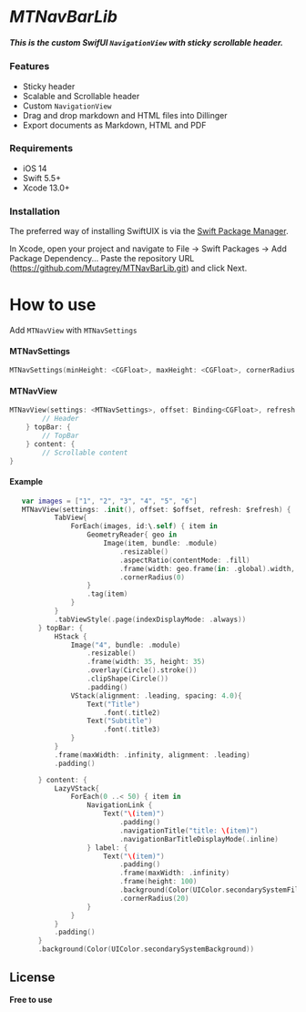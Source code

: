 # _MTNavBarLib_
##### This is the custom SwifUI `NavigationView` with sticky scrollable header.
### Features
- Sticky header
- Scalable and Scrollable header
- Custom `NavigationView`
- Drag and drop markdown and HTML files into Dillinger
- Export documents as Markdown, HTML and PDF
### Requirements
- iOS 14
- Swift 5.5+
- Xcode 13.0+
### Installation

The preferred way of installing SwiftUIX is via the [Swift Package Manager](https://www.swift.org/package-manager/).

In Xcode, open your project and navigate to File → Swift Packages → Add Package Dependency...
Paste the repository URL (https://github.com/Mutagrey/MTNavBarLib.git) and click Next.

 # How to use
Add `MTNavView` with `MTNavSettings`

#### MTNavSettings
``` swift
MTNavSettings(minHeight: <CGFloat>, maxHeight: <CGFloat>, cornerRadius: <CGFloat>, refreshHeight: <CGFloat>, isRefreshable: <Bool>)
```
#### MTNavView
``` swift
MTNavView(settings: <MTNavSettings>, offset: Binding<CGFloat>, refresh: Binding<Bool>) {
        // Header
    } topBar: {
        // TopBar
    } content: {
        // Scrollable content
}
```
#### Example
 ``` swift
    var images = ["1", "2", "3", "4", "5", "6"]
    MTNavView(settings: .init(), offset: $offset, refresh: $refresh) {
            TabView{
                ForEach(images, id:\.self) { item in
                    GeometryReader{ geo in
                        Image(item, bundle: .module)
                            .resizable()
                            .aspectRatio(contentMode: .fill)
                            .frame(width: geo.frame(in: .global).width, height: geo.frame(in: .global).height, alignment: .center)
                            .cornerRadius(0)
                    }
                    .tag(item)
                }
            }
            .tabViewStyle(.page(indexDisplayMode: .always))
        } topBar: {
            HStack {
                Image("4", bundle: .module)
                    .resizable()
                    .frame(width: 35, height: 35)
                    .overlay(Circle().stroke())
                    .clipShape(Circle())
                    .padding()
                VStack(alignment: .leading, spacing: 4.0){
                    Text("Title")
                        .font(.title2)
                    Text("Subtitle")
                        .font(.title3)
                }
            }
            .frame(maxWidth: .infinity, alignment: .leading)
            .padding()

        } content: {
            LazyVStack{
                ForEach(0 ..< 50) { item in
                    NavigationLink {
                        Text("\(item)")
                            .padding()
                            .navigationTitle("title: \(item)")
                            .navigationBarTitleDisplayMode(.inline)
                    } label: {
                        Text("\(item)")
                            .padding()
                            .frame(maxWidth: .infinity)
                            .frame(height: 100)
                            .background(Color(UIColor.secondarySystemFill))
                            .cornerRadius(20)
                    }
                }
            }
            .padding()
        }
        .background(Color(UIColor.secondarySystemBackground))
```

## License

**Free to use**
